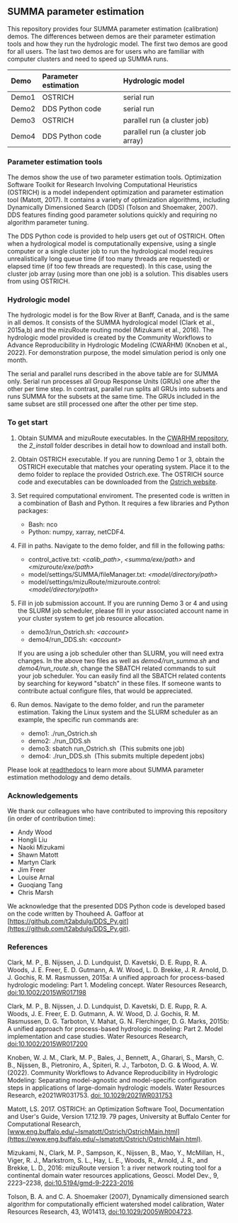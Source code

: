 ## SUMMA parameter estimation

This repository provides four SUMMA parameter estimation (calibration) demos. The differences between demos are their parameter estimation tools and how they run the hydrologic model. The first two demos are good for all users. The last two demos are for users who are familiar with computer clusters and need to speed up SUMMA runs. 

| Demo   | Parameter estimation | Hydrologic model | 
|:-------|:---------------------|:-----------------|
| Demo1  | OSTRICH          | serial run                         |
| Demo2  | DDS Python code  | serial run                         |
| Demo3  | OSTRICH          | parallel run (a cluster job)       | 
| Demo4  | DDS Python code  | parallel run (a cluster job array) | 

### Parameter estimation tools

The demos show the use of two parameter estimation tools. Optimization Software Toolkit for Research Involving Computational Heuristics (OSTRICH) is a model independent optimization and parameter estimation tool (Matott, 2017). It contains a variety of optimization algorithms, including Dynamically Dimensioned Search (DDS) (Tolson and Shoemaker, 2007). DDS features finding good parameter solutions quickly and requiring no algorithm parameter tuning. 

The DDS Python code is provided to help users get out of OSTRICH. Often when a hydrological model is computationally expensive, using a single computer or a single cluster job to run the hydrological model requires unrealistically long queue time (if too many threads are requested) or elapsed time (if too few threads are requested). In this case, using the cluster job array (using more than one job) is a solution. This disables users from using OSTRICH. 

### Hydrologic model
The hydrologic model is for the Bow River at Banff, Canada, and is the same in all demos. It consists of the SUMMA hydrological model (Clark et al., 2015a,b) and the mizuRoute routing model (Mizukami et al., 2016). The hydrologic model provided is created by the Community Workflows to Advance Reproducibility in Hydrologic Modeling (CWARHM) (Knoben et al., 2022). For demonstration purpose, the model simulation period is only one month.

The serial and parallel runs described in the above table are for SUMMA only. Serial run processes all Group Response Units (GRUs) one after the other per time step. In contrast, parallel run splits all GRUs into subsets and runs SUMMA for the subsets at the same time. The GRUs included in the same subset are still processed one after the other per time step. 

### To get start
1. Obtain SUMMA and mizuRoute executables. In the [CWARHM repository](https://github.com/CH-Earth/CWARHM.git), the _2_install_ folder describes in detail how to download and install both.  <br/>

2. Obtain OSTRICH executable. If you are running Demo 1 or 3, obtain the OSTRICH executable that matches your operating system. Place it to the demo folder to replace the provided Ostrich.exe. The OSTRICH source code and executables can be downloaded from the [Ostrich website](https://www.eng.buffalo.edu/~lsmatott/Ostrich/OstrichMain.html).<br/>

3. Set required computational enviroment. The presented code is written in a combination of Bash and Python. It requires a few libraries and Python packages:

    - Bash: nco 
    - Python: numpy, xarray, netCDF4.

4. Fill in paths. Navigate to the demo folder, and fill in the following paths: 

    - control_active.txt: _<calib_path\>_, _<summa/exe/path\>_ and _<mizuroute/exe/path\>_
    - model/settings/SUMMA/fileManager.txt: _<model/directory/path\>_
    - model/settings/mizuRoute/mizuroute.control: _<model/directory/path\>_
    
5. Fill in job submission account. If you are running Demo 3 or 4 and using the SLURM job scheduler, please fill in your associated account name in your cluster system to get job resource allocation. 

    - demo3/run_Ostrich.sh: _<account\>_ 
    - demo4/run_DDS.sh: _<account\>_ 

    If you are using a job scheduler other than SLURM, you will need extra changes. In the above two files as well as _demo4/run_summa.sh_ and _demo4/run_route.sh_, change the SBATCH related commands to suit your job scheduler. You can easily find all the SBATCH related contents by searching for keyword "sbatch" in these files. If someone wants to contribute actual configure files, that would be appreciated. 

6. Run demos. Navigate to the demo folder, and run the parameter estimation. Taking the Linux system and the SLURM scheduler as an example, the specific run commands are:
    - demo1: ./run_Ostrich.sh 
    - demo2: ./run_DDS.sh
    - demo3: sbatch run_Ostrich.sh  &nbsp;(This submits one job)
    - demo4: ./run_DDS.sh           &nbsp;(This submits multiple depedent jobs)


Please look at [readthedocs](https://summa_calib.com/) to learn more about SUMMA parameter estimation methodology and demo details.

### Acknowledgements
We thank our colleagues who have contributed to improving this repository (in order of contribution time):

- Andy Wood
- Hongli Liu
- Naoki Mizukami
- Shawn Matott
- Martyn Clark
- Jim Freer
- Louise Arnal
- Guoqiang Tang
- Chris Marsh

We acknowledge that the presented DDS Python code is developed based on the code written by Thouheed A. Gaffoor at [https://github.com/t2abdulg/DDS_Py.git](https://github.com/t2abdulg/DDS_Py.git).

### References

Clark, M. P., B. Nijssen, J. D. Lundquist, D. Kavetski, D. E. Rupp, R. A. Woods, J. E. Freer, E. D. Gutmann, A. W. Wood, L. D. Brekke, J. R. Arnold, D. J. Gochis, R. M. Rasmussen, 2015a: A unified approach for process-based hydrologic modeling: Part 1. Modeling concept. Water Resources Research, [doi:10.1002/2015WR017198](https://doi.org/10.1002/2015WR017198)

Clark, M. P., B. Nijssen, J. D. Lundquist, D. Kavetski, D. E. Rupp, R. A. Woods, J. E. Freer, E. D. Gutmann, A. W. Wood, D. J. Gochis, R. M. Rasmussen, D. G. Tarboton, V. Mahat, G. N. Flerchinger, D. G. Marks, 2015b: A unified approach for process-based hydrologic modeling: Part 2. Model implementation and case studies. Water Resources Research, [doi:10.1002/2015WR017200](https://doi.org/10.1002/2015WR017200)

Knoben, W. J. M., Clark, M. P., Bales, J., Bennett, A., Gharari, S., Marsh, C. B., Nijssen, B., Pietroniro, A., Spiteri, R. J., Tarboton, D. G. & Wood, A. W. (2022). Community Workflows to Advance Reproducibility in Hydrologic Modeling: Separating model-agnostic and model-specific configuration steps in applications of large-domain hydrologic models. Water Resources Research, e2021WR031753. [doi: 10.1029/2021WR031753](https://doi.org/10.1029/2021WR031753)

Matott, LS. 2017. OSTRICH: an Optimization Software Tool, Documentation and User's Guide, Version 17.12.19. 79 pages, University at Buffalo Center for Computational Research, [www.eng.buffalo.edu/~lsmatott/Ostrich/OstrichMain.html](https://www.eng.buffalo.edu/~lsmatott/Ostrich/OstrichMain.html).

Mizukami, N., Clark, M. P., Sampson, K., Nijssen, B., Mao, Y., McMillan, H., Viger, R. J., Markstrom, S. L., Hay, L. E., Woods, R., Arnold, J. R., and Brekke, L. D., 2016: mizuRoute version 1: a river network routing tool for a continental domain water resources applications, Geosci. Model Dev., 9, 2223–2238, [doi:10.5194/gmd-9-2223-2016](https://doi.org/10.5194/gmd-9-2223-2016)

Tolson, B. A. and C. A. Shoemaker (2007), Dynamically dimensioned search algorithm for computationally efficient watershed model calibration, Water Resources Research, 43, W01413, [doi:10.1029/2005WR004723](https://doi.org/10.1029/2005WR004723).

